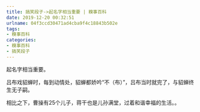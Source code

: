 ```yaml
---
title: 搞笑段子->起名字相当重要 | 糗事百科
date: 2019-12-20 00:32:51
urlname: 04f3ccd30471ad4cba9f4c18843b502e
tags: 
- 糗事百科
categories:
- 糗事百科
- 搞笑段子
---
```

起名字相当重要。

吕布戏貂蝉时，每到动情处，貂蝉都娇吟“不（布）”，吕布当时就完了，与貂蝉终生无子嗣。

相比之下，曹操有25个儿子，蒋干也是儿孙满堂，过着和谐幸福的生活。。


